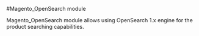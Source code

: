 #Magento_OpenSearch module

Magento_OpenSearch module allows using OpenSearch 1.x engine for the product searching capabilities.
